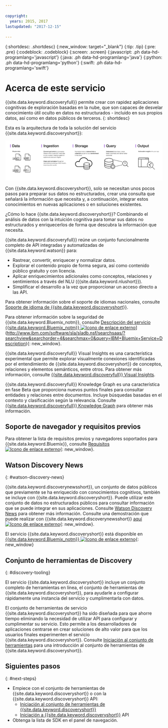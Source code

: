 ```yaml
---

copyright:
  years: 2015, 2017
lastupdated: "2017-12-15"

---
```


{:shortdesc: .shortdesc}
{:new_window: target="_blank"}
{:tip: .tip}
{:pre: .pre}
{:codeblock: .codeblock}
{:screen: .screen}
{:javascript: .ph data-hd-programlang='javascript'}
{:java: .ph data-hd-programlang='java'}
{:python: .ph data-hd-programlang='python'}
{:swift: .ph data-hd-programlang='swift'}

# Acerca de este servicio

{{site.data.keyword.discoveryfull}} permite crear con rapidez aplicaciones cognitivas de exploración basadas en la nube, que son capaces de desvelar conocimiento útil oculto en datos no estructurados - incluido en sus propios datos, así como en datos públicos de terceros.
{: shortdesc}

Esta es la arquitectura de toda la solución del servicio {{site.data.keyword.discoveryshort}}: 

![Diagrama de la arquitectura de Discovery](images/discovery-flow.png)

Con {{site.data.keyword.discoveryshort}}, solo se necesitan unos pocos pasos para preparar sus datos no estructurados, crear una consulta que señalará la información que necesita y, a continuación, integrar estos conocimientos en nuevas aplicaciones o en soluciones existentes. 

¿Cómo lo hace {{site.data.keyword.discoveryshort}}? Combinando el análisis de datos con la intuición cognitiva para tomar sus datos no estructurados y enriquecerlos de forma que descubra la información que necesita. 

{{site.data.keyword.discoveryfull}} reúne un conjunto funcionalmente completo de API integradas y automatizadas de {{site.data.keyword.watson}} para: 

- Rastrear, convertir, enriquecer y normalizar datos.
- Explorar el contenido propio de forma segura, así como contenido público gratuito y con licencia.
- Aplicar enriquecimientos adicionales como conceptos, relaciones y sentimientos a través del NLU ({{site.data.keyword.nlushort}}). 
- Simplificar el desarrollo a la vez que proporcionar un acceso directo a las API.

Para obtener información sobre el soporte de idiomas nacionales, consulte [Soporte de idioma de {{site.data.keyword.discoveryshort}}](/docs/services/discovery/language-support.html).

Para obtener información sobre la seguridad de {{site.data.keyword.Bluemix_notm}}, consulte [ Descripción del servicio {{site.data.keyword.Bluemix_notm}} ![Icono de enlace externo](../../icons/launch-glyph.svg "Icono de enlace externo")](../../icons/launch-glyph.svg "Icono de enlace externo")](http://www.ibm.com/software/sla/sladb.nsf/searchsaas/?searchview&searchorder=4&searchmax=0&query=IBM+Bluemix+Service+Description){: new_window}.

{{site.data.keyword.discoveryfull}} Visual Insights es una característica experimental que permite explorar visualmente conexiones identificadas por el entendimiento de {{site.data.keyword.discoveryshort}} de conceptos, relaciones y elementos semánticos, entre otros. Para obtener más información, consulte [{{site.data.keyword.discoveryfull}} Visual Insights](/docs/services/discovery/visual-insights.html).

{{site.data.keyword.discoveryfull}} Knowledge Graph es una característica en fase Beta que proporciona nuevos puntos finales para consultar entidades y relaciones entre documentos. Incluye búsquedas basadas en el contexto y clasificación según la relevancia. Consulte [{{site.data.keyword.discoveryfull}} Knowledge Graph](/docs/services/discovery/building-kg.html) para obtener más información. 

## Soporte de navegador y requisitos previos

Para obtener la lista de requisitos previos y navegadores soportados para {{site.data.keyword.Bluemix}}, consulte [
Requisitos ![Icono de enlace externo](../../icons/launch-glyph.svg "Icono de enlace externo")](https://console.bluemix.net/docs/overview/prereqs.html#prereqs){: new_window}.

## Watson Discovery News
{: #watson-discovery-news}

{{site.data.keyword.discoverynewsshort}}, un conjunto de datos públicos que previamente se ha enriquecido con conocimientos cognitivos, también se incluye con {{site.data.keyword.discoveryshort}}. Puede utilizar este conjunto de datos no estructurados públicos para consultar información que se puede integrar en sus aplicaciones. Consulte [Watson Discovery News](/docs/services/discovery/watson-discovery-news.html#watson-discovery-news) para obtener más información. Consulte una demostración que puede realizar con {{site.data.keyword.discoverynewsshort}} [aquí ![Icono de enlace externo](../../icons/launch-glyph.svg "Icono de enlace externo")](https://discovery-news-demo.mybluemix.net/){: new_window}.

El servicio {{site.data.keyword.discoveryshort}} está disponible en [{{site.data.keyword.Bluemix_notm}} ![Icono de enlace externo](../../icons/launch-glyph.svg "Icono de enlace externo")](https://console.ng.bluemix.net/catalog/services/discovery/){: new_window}

## Conjunto de herramientas de Discovery
{: #discovery-tooling}

El servicio {{site.data.keyword.discoveryshort}} incluye un conjunto completo de herramientas en línea, el conjunto de herramientas de {{site.data.keyword.discoveryshort}}, para ayudarle a configurar rápidamente una instancia del servicio y cumplimentarla con datos. 

El conjunto de herramientas de servicio {{site.data.keyword.discoveryshort}} ha sido diseñada para que ahorre tiempo eliminando la necesidad de utilizar API para configurar y cumplimentar su servicio. Esto permite a los desarrolladores de aplicaciones centrarse en crear soluciones de alto valor para que los usuarios finales experimenten el servicio {{site.data.keyword.discoveryshort}}. Consulte [Iniciación al conjunto de herramientas](/docs/services/discovery/getting-started-tool.html) para una introducción al conjunto de herramientas de {{site.data.keyword.discoveryshort}}. 


## Siguientes pasos
{: #next-steps}

- Empiece con el conjunto de herramientas de {{site.data.keyword.discoveryshort}} o con la {{site.data.keyword.discoveryshort}} API: 
    - [Iniciación al conjunto de herramientas de {{site.data.keyword.discoveryshort}}](/docs/services/discovery/getting-started-tool.html)
    - [Iniciación a {{site.data.keyword.discoveryshort}}](/docs/services/discovery/getting-started.html) API
- Obtenga la lista de SDK en el panel de navegación. 
